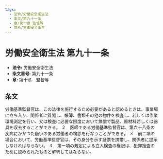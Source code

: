```yaml
---
tags:
  - 法令/労働安全衛生法
  - 条文/第九十一条
  - 章/第十章_監督等
  - 体系/労働安全衛生
---
```

# 労働安全衛生法 第九十一条

- **法令:** 労働安全衛生法
- **条文番号:** 第九十一条
- **章:** 第十章　監督等

## 条文
労働基準監督官は、この法律を施行するため必要があると認めるときは、事業場に立ち入り、関係者に質問し、帳簿、書類その他の物件を検査し、若しくは作業環境測定を行い、又は検査に必要な限度において無償で製品、原材料若しくは器具を収去することができる。
２　医師である労働基準監督官は、第六十八条の疾病にかかつた疑いのある労働者の検診を行なうことができる。
３　前二項の場合において、労働基準監督官は、その身分を示す証票を携帯し、関係者に提示しなければならない。
４　第一項の規定による立入検査の権限は、犯罪捜査のために認められたものと解釈してはならない。

